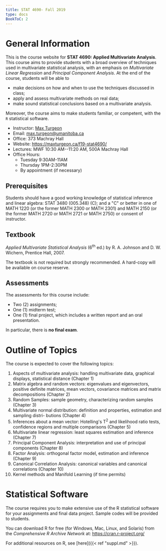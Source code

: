 ```yaml
---
title: STAT 4690- Fall 2019
type: docs
BookToC: 2
---
```


# General Information

This is the course website for **STAT 4690: Applied Multivariate Analysis**. This course aims to provide students with a broad overview of techniques used in multivariate statistical analysis, with an emphasis on *Multivariate Linear Regression* and *Principal Component Analysis*. At the end of the course, students will be able to

  - make decisions on how and when to use the techniques discussed in class;
  - apply and assess multivariate methods on real data;
  - make sound statistical conclusions based on a multivariate analysis.

Moreover, the course aims to make students familiar, or competent, with the `R` statistical software.

  - Instructor: [Max Turgeon](https://maxturgeon.ca/)
  - Email: <max.turgeon@umanitoba.ca>
  - Office: 373 Machray Hall
  - Website: <https://maxturgeon.ca/f19-stat4690/>
  - Lectures: MWF 10:30 AM--11:20 AM, 500A Machray Hall
  - Office Hours:
    + Tuesday 9:30AM-11AM
    + Thursday 1PM-2:30PM
    + By appointment (if necessary)

## Prerequisites

Students should have a good working knowledge of statistical inference and linear algebra: STAT 3480 (005.348) \(C\); and a "C" or better in one of MATH 1220 (or the former MATH 2300 or MATH 2301) and MATH 2150 (or the former MATH 2720 or MATH 2721 or MATH 2750) or consent of instructor.

## Textbook

*Applied Multivariate Statistical Analysis* (6<sup>th</sup> ed.) by R. A. Johnson and D. W. Wichern, Prentice Hall, 2007.


The textbook is not required but strongly recommended. A hard-copy will be available on course reserve.

## Assessments

The assessments for this course include:

  - Two (2) assignments;
  - One (1) midterm test;
  - One (1) final project, which includes a written report and an oral presentation.
  
In particular, there is **no final exam**.

# Outline of Topics

The course is expected to cover the following topics:

  1. Aspects of multivariate analysis: handling multivariate data, graphical displays, statistical
distance (Chapter 1)
  2. Matrix algebra and random vectors: eigenvalues and eigenvectors, positive definite matrices,
mean vectors, covariance matrices and matrix decompositions (Chapter 2)
  3. Random Samples: sample geometry, characterizing random samples (Chapter 3)
  4. Multivariate normal distribution: definition and properties, estimation and sampling distri-
butions (Chapter 4)
  5. Inferences about a mean vector: Hotelling's T<sup>2</sup> and likelihood ratio tests, confidence regions
and multiple comparisons (Chapter 5)
  6. Multivariate linear regression: least squares estimation and inference (Chapter 7)
  7. Principal Component Analysis: interpretation and use of principal components (Chapter 8)
  8. Factor Analysis: orthogonal factor model, estimation and inference (Chapter 9)
  9. Canonical Correlation Analysis: canonical variables and canonical correlations (Chapter 10)
  10. Kernel methods and Manifold Learning (if time permits)

# Statistical Software

The course requires you to make extensive use of the R statistical software for your assignments and final data project. Sample codes will be provided to students. 

You can download R for free (for Windows, Mac, Linux, and Solaris) from the *Comprehensive R Archive Network* at: https://cran.r-project.org/

For additional resources on R, see [here]({{< ref "suppl.md" >}}).
